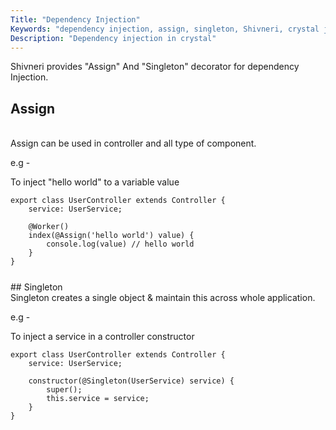 ```yaml
---
Title: "Dependency Injection"
Keywords: "dependency injection, assign, singleton, Shivneri, crystal js"
Description: "Dependency injection in crystal"
---
```


Shivneri provides "Assign" And "Singleton" decorator for dependency Injection. 

## Assign
<br>
Assign can be used in controller and all type of component.

e.g - 

To inject "hello world" to a variable value


```
export class UserController extends Controller {
    service: UserService;

    @Worker()
    index(@Assign('hello world') value) {
        console.log(value) // hello world
    }
}
```
<div class="top-border" style="margin: 25px 0;"></div>
## Singleton
<br>
Singleton creates a single object & maintain this across whole application.

e.g -

To inject a service in a controller constructor

```
export class UserController extends Controller {
    service: UserService;

    constructor(@Singleton(UserService) service) {
        super();
        this.service = service;
    }
}
```